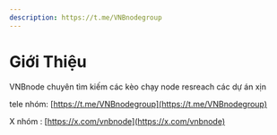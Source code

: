 ```yaml
---
description: https://t.me/VNBnodegroup
---
```


# Giới Thiệu

VNBnode chuyên tìm kiếm các kèo chạy node resreach các dự án xịn

tele nhóm: [https://t.me/VNBnodegroup](https://t.me/VNBnodegroup)

X nhóm : [https://x.com/vnbnode](https://x.com/vnbnode)
